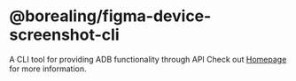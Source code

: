 # @borealing/figma-device-screenshot-cli
A CLI tool for providing ADB functionality through API
Check out [Homepage](https://github.com/Borealin/figma-device-screenshot) for more information.